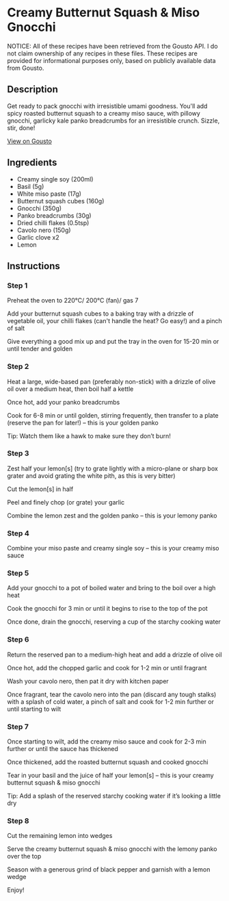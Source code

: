 # Creamy Butternut Squash & Miso Gnocchi

NOTICE: All of these recipes have been retrieved from the Gousto API. I do not claim ownership of any recipes in these files. These recipes are provided for informational purposes only, based on publicly available data from Gousto.

## Description

Get ready to pack gnocchi with irresistible umami goodness. You'll add spicy roasted butternut squash to a creamy miso sauce, with pillowy gnocchi, garlicky kale panko breadcrumbs for an irresistible crunch. Sizzle, stir, done!

[View on Gousto](https://www.gousto.co.uk/recipes/cookbook/creamy-butternut-squash-miso-gnocchi)

## Ingredients

- Creamy single soy (200ml)
- Basil (5g)
- White miso paste (17g)
- Butternut squash cubes (160g)
- Gnocchi (350g)
- Panko breadcrumbs (30g)
- Dried chilli flakes (0.5tsp)
- Cavolo nero (150g)
- Garlic clove x2
- Lemon

## Instructions


### Step 1

Preheat the oven to 220°C/ 200°C (fan)/ gas 7

Add your butternut squash cubes to a baking tray with a drizzle of vegetable oil, your chilli flakes (can't handle the heat? Go easy!) and a pinch of salt

Give everything a good mix up and put the tray in the oven for 15-20 min or until tender and golden


### Step 2

Heat a large, wide-based pan (preferably non-stick) with a drizzle of olive oil over a medium heat, then boil half a kettle

Once hot, add your panko breadcrumbs

Cook for 6-8 min or until golden, stirring frequently, then transfer to a plate (reserve the pan for later!) – this is your golden panko

Tip: Watch them like a hawk to make sure they don’t burn!


### Step 3

Zest half your lemon[s] (try to grate lightly with a micro-plane or sharp box grater and avoid grating the white pith, as this is very bitter)

Cut the lemon[s] in half

Peel and finely chop (or grate) your garlic

Combine the lemon zest and the golden panko – this is your lemony panko


### Step 4

Combine your miso paste and creamy single soy – this is your creamy miso sauce


### Step 5

Add your gnocchi to a pot of boiled water and bring to the boil over a high heat

Cook the gnocchi for 3 min or until it begins to rise to the top of the pot

Once done, drain the gnocchi, reserving a cup of the starchy cooking water


### Step 6

Return the reserved pan to a medium-high heat and add a drizzle of olive oil

Once hot, add the chopped garlic and cook for 1-2 min or until fragrant

Wash your cavolo nero, then pat it dry with kitchen paper

Once fragrant, tear the cavolo nero into the pan (discard any tough stalks) with a splash of cold water, a pinch of salt and cook for 1-2 min further or until starting to wilt


### Step 7

Once starting to wilt, add the creamy miso sauce and cook for 2-3 min further or until the sauce has thickened

Once thickened, add the roasted butternut squash and cooked gnocchi

Tear in your basil and the juice of half your lemon[s] – this is your creamy butternut squash & miso gnocchi

Tip: Add a splash of the reserved starchy cooking water if it’s looking a little dry

### Step 8

Cut the remaining lemon into wedges

Serve the creamy butternut squash & miso gnocchi with the lemony panko over the top

Season with a generous grind of black pepper and garnish with a lemon wedge

Enjoy!

